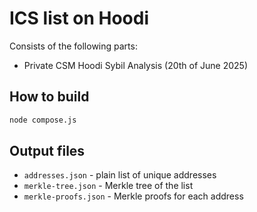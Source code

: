 # ICS list on Hoodi

Consists of the following parts:

- Private CSM Hoodi Sybil Analysis (20th of June 2025)

## How to build

```bash
node compose.js
```

## Output files

- `addresses.json` - plain list of unique addresses
- `merkle-tree.json` - Merkle tree of the list
- `merkle-proofs.json` - Merkle proofs for each address
